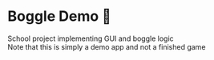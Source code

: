 Boggle Demo 🎲
======
School project implementing GUI and boggle logic  
Note that this is simply a demo app and not a finished game  
